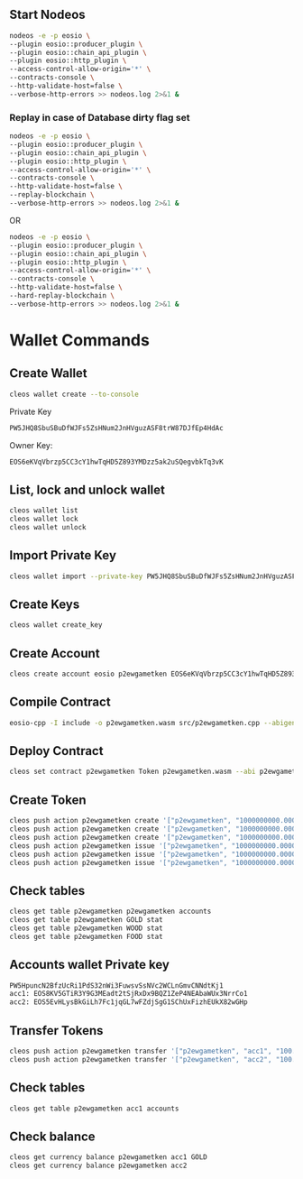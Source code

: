 ## Start Nodeos
```bash
nodeos -e -p eosio \
--plugin eosio::producer_plugin \
--plugin eosio::chain_api_plugin \
--plugin eosio::http_plugin \
--access-control-allow-origin='*' \
--contracts-console \
--http-validate-host=false \
--verbose-http-errors >> nodeos.log 2>&1 &
```

### Replay in case of Database dirty flag set
```bash
nodeos -e -p eosio \
--plugin eosio::producer_plugin \
--plugin eosio::chain_api_plugin \
--plugin eosio::http_plugin \
--access-control-allow-origin='*' \
--contracts-console \
--http-validate-host=false \
--replay-blockchain \
--verbose-http-errors >> nodeos.log 2>&1 &
```
OR
```bash
nodeos -e -p eosio \
--plugin eosio::producer_plugin \
--plugin eosio::chain_api_plugin \
--plugin eosio::http_plugin \
--access-control-allow-origin='*' \
--contracts-console \
--http-validate-host=false \
--hard-replay-blockchain \
--verbose-http-errors >> nodeos.log 2>&1 &
```

# Wallet Commands

## Create Wallet
```bash
cleos wallet create --to-console
```
Private Key
```bash
PW5JHQ8SbuSBuDfWJFs5ZsHNum2JnHVguzASF8trW87DJfEp4HdAc
```
Owner Key:
```bash
EOS6eKVqVbrzp5CC3cY1hwTqHD5Z893YMDzz5ak2uSQegvbkTq3vK
```
## List, lock and unlock wallet
```bash
cleos wallet list
cleos wallet lock
cleos wallet unlock
```

## Import Private Key
```bash
cleos wallet import --private-key PW5JHQ8SbuSBuDfWJFs5ZsHNum2JnHVguzASF8trW87DJfEp4HdAc
```
## Create Keys
```bash
cleos wallet create_key
```
## Create Account
```bash
cleos create account eosio p2ewgametken EOS6eKVqVbrzp5CC3cY1hwTqHD5Z893YMDzz5ak2uSQegvbkTq3vK
```

## Compile Contract
```bash
eosio-cpp -I include -o p2ewgametken.wasm src/p2ewgametken.cpp --abigen
```

## Deploy Contract
```bash
cleos set contract p2ewgametken Token p2ewgametken.wasm --abi p2ewgametken.abi -p p2ewgametken@active
```

## Create Token
```bash
cleos push action p2ewgametken create '["p2ewgametken", "1000000000.0000 GOLD"]' -p p2ewgametken@active
cleos push action p2ewgametken create '["p2ewgametken", "1000000000.0000 WOOD"]' -p p2ewgametken@active
cleos push action p2ewgametken create '["p2ewgametken", "1000000000.0000 FOOD"]' -p p2ewgametken@active
cleos push action p2ewgametken issue '["p2ewgametken", "1000000000.0000 GOLD", "memo"]' -p p2ewgametken@active
cleos push action p2ewgametken issue '["p2ewgametken", "1000000000.0000 WOOD", "memo"]' -p p2ewgametken@active
cleos push action p2ewgametken issue '["p2ewgametken", "1000000000.0000 FOOD", "memo"]' -p p2ewgametken@active
```

## Check tables
```bash
cleos get table p2ewgametken p2ewgametken accounts
cleos get table p2ewgametken GOLD stat
cleos get table p2ewgametken WOOD stat
cleos get table p2ewgametken FOOD stat
```

## Accounts wallet Private key
```bash
PW5HpuncN2BfzUcRi1PdS32nWi3FuwsvSsNVc2WCLnGmvCNNdtKj1
acc1: EOS8KV5GTiR3Y9G3MEadt2tSjRxDx9BQZ1ZeP4NEAbaWUx3NrrCo1
acc2: EOS5EvHLysBkGiLh7Fc1jqGL7wFZdjSgG1SChUxFizhEUkX82wGHp
```

## Transfer Tokens
```bash
cleos push action p2ewgametken transfer '["p2ewgametken", "acc1", "100.0000 GOLD", "memo"]' -p p2ewgametken@active
cleos push action p2ewgametken transfer '["p2ewgametken", "acc2", "100.0000 WOOD", "memo"]' -p p2ewgametken@active
```

## Check tables
```bash
cleos get table p2ewgametken acc1 accounts
```

## Check balance
```bash
cleos get currency balance p2ewgametken acc1 GOLD
cleos get currency balance p2ewgametken acc2
```